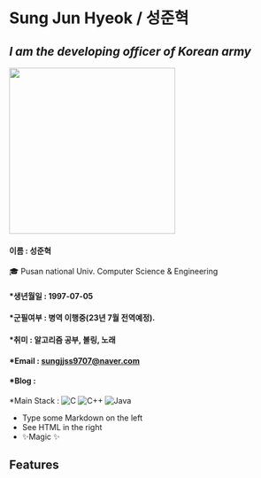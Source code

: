# Sung Jun Hyeok / 성준혁
## _I am the developing officer of Korean army_

<img width="300" height="300" src="https://user-images.githubusercontent.com/45208189/158298616-1aa08c48-3c81-416f-9151-3196ac0ac4ac.jpg"/>

#### 이름 : 성준혁

🎓 Pusan national Univ. Computer Science & Engineering

#### *생년월일 : 1997-07-05

#### *군필여부 : 병역 이행중(23년 7월 전역예정).

#### *취미 : 알고리즘 공부, 볼링, 노래

#### *Email : sungjjss9707@naver.com

#### *Blog : 

*Main Stack :  ![C](https://img.shields.io/badge/c-%2300599C.svg?style=for-the-badge&logo=c&logoColor=white)   ![C++](https://img.shields.io/badge/c++-%2391299C.svg?style=for-the-badge&logo=c%2B%2B&logoColor=white)  ![Java](https://img.shields.io/badge/java-%23ED8B00.svg?style=for-the-badge&logo=java&logoColor=white)
- Type some Markdown on the left
- See HTML in the right
- ✨Magic ✨

## Features
